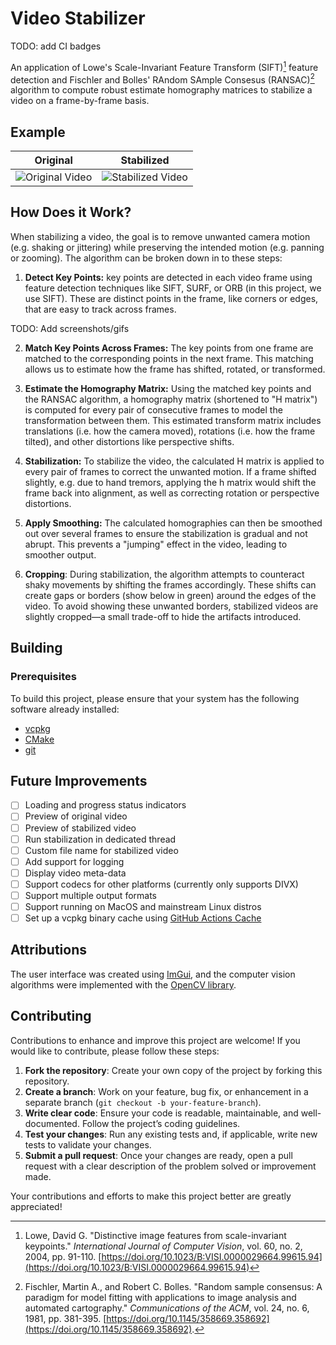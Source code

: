 # Video Stabilizer

TODO: add CI badges

An application of Lowe's Scale-Invariant Feature Transform (SIFT)[^1] feature detection and Fischler and Bolles' RAndom SAmple Consesus (RANSAC)[^2] algorithm to compute robust estimate homography matrices to stabilize a video on a frame-by-frame basis.

[^1]: Lowe, David G. "Distinctive image features from scale-invariant keypoints." _International Journal of Computer Vision_, vol. 60, no. 2, 2004, pp. 91-110. [https://doi.org/10.1023/B:VISI.0000029664.99615.94](https://doi.org/10.1023/B:VISI.0000029664.99615.94)

[^2]: Fischler, Martin A., and Robert C. Bolles. "Random sample consensus: A paradigm for model fitting with applications to image analysis and automated cartography." _Communications of the ACM_, vol. 24, no. 6, 1981, pp. 381-395. [https://doi.org/10.1145/358669.358692](https://doi.org/10.1145/358669.358692).


## Example

| Original | Stabilized |
|:--------:|:----------:|
| ![Original Video](./docs/original.gif) | ![Stabilized Video](./docs/stabilized.gif) |

## How Does it Work?

When stabilizing a video, the goal is to remove unwanted camera motion (e.g. shaking or jittering) while preserving the intended motion (e.g. panning or zooming). The algorithm can be broken down in to these steps:

1. **Detect Key Points:** key points are detected in each video frame using feature detection techniques like SIFT, SURF, or ORB (in this project, we use SIFT). These are distinct points in the frame, like corners or edges, that are easy to track across frames.

TODO: Add screenshots/gifs

2. **Match Key Points Across Frames:** The key points from one frame are matched to the corresponding points in the next frame. This matching allows us to estimate how the frame has shifted, rotated, or transformed.

3. **Estimate the Homography Matrix:** Using the matched key points and the RANSAC algorithm, a homography matrix (shortened to "H matrix") is computed for every pair of consecutive frames to model the transformation between them. This estimated transform matrix includes translations (i.e. how the camera moved), rotations (i.e. how the frame tilted), and other distortions like perspective shifts.
4. **Stabilization:** To stabilize the video, the calculated H matrix is applied to every pair of frames to correct the unwanted motion. If a frame shifted slightly, e.g. due to hand tremors, applying the h matrix would shift the frame back into alignment, as well as correcting rotation or perspective distortions.
5. **Apply Smoothing:** The calculated homographies can then be smoothed out over several frames to ensure the stabilization is gradual and not abrupt. This prevents a "jumping" effect in the video, leading to smoother output.
6. **Cropping**: During stabilization, the algorithm attempts to counteract shaky movements by shifting the frames accordingly. These shifts can create gaps or borders (show below in green) around the edges of the video. To avoid showing these unwanted borders, stabilized videos are slightly cropped—a small trade-off to hide the artifacts introduced.


## Building

### Prerequisites

To build this project, please ensure that your system has the following software already installed:

- [vcpkg](https://vcpkg.io/)
- [CMake](https://cmake.org/)
- [git](https://git-scm.com/)

## Future Improvements

- [ ] Loading and progress status indicators
- [ ] Preview of original video
- [ ] Preview of stabilized video
- [ ] Run stabilization in dedicated thread
- [ ] Custom file name for stabilized video
- [ ] Add support for logging
- [ ] Display video meta-data
- [ ] Support codecs for other platforms (currently only supports DIVX)
- [ ] Support multiple output formats
- [ ] Support running on MacOS and mainstream Linux distros
- [ ] Set up a vcpkg binary cache using [GitHub Actions Cache](https://learn.microsoft.com/en-us/vcpkg/consume/binary-caching-github-actions-cache)

## Attributions

The user interface was created using [ImGui](https://github.com/ocornut/imgui), and the computer vision algorithms were implemented with the [OpenCV library](https://opencv.org/).

## Contributing

Contributions to enhance and improve this project are welcome! If you would like to contribute, please follow these steps:

1. **Fork the repository**: Create your own copy of the project by forking this repository.
2. **Create a branch**: Work on your feature, bug fix, or enhancement in a separate branch (`git checkout -b your-feature-branch`).
3. **Write clear code**: Ensure your code is readable, maintainable, and well-documented. Follow the project’s coding guidelines.
4. **Test your changes**: Run any existing tests and, if applicable, write new tests to validate your changes.
5. **Submit a pull request**: Once your changes are ready, open a pull request with a clear description of the problem solved or improvement made.

Your contributions and efforts to make this project better are greatly appreciated!
